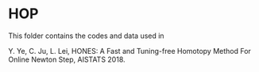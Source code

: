 # HOP
This folder contains the codes and data used in

Y. Ye, C. Ju, L. Lei, HONES: A Fast and Tuning-free Homotopy Method For Online Newton Step, AISTATS 2018.